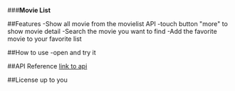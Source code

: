 ###**Movie List**

##Features
-Show all movie from the movielist API
-touch button "more" to show movie detail
-Search the movie you want to find
-Add the favorite movie to your favorite list

##How to use
-open and try it

##API Reference
[link to api](https://movie-list.alphacamp.io/api/v1/movies/)

##License
up to you